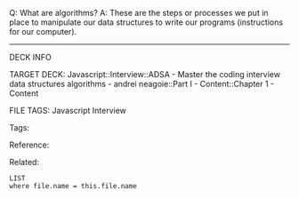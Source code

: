 Q: What are algorithms?
A: These are the steps or processes we put in place to manipulate our data structures to write our programs (instructions for our computer).
<!--ID: 1690026322420-->

---

DECK INFO

TARGET DECK: Javascript::Interview::ADSA - Master the coding interview data structures algorithms - andrei neagoie::Part I - Content::Chapter 1 - Content

FILE TAGS: Javascript Interview

Tags:

Reference:

Related:

```dataview
LIST
where file.name = this.file.name
```
